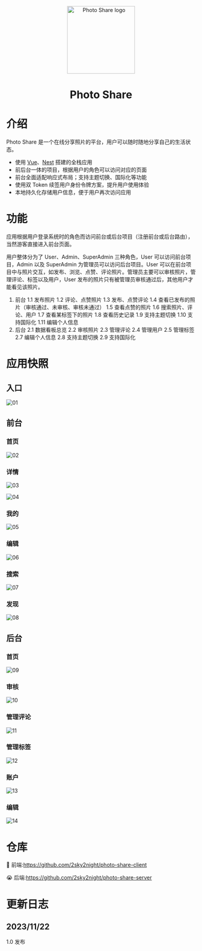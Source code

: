 <p align="center">
    <img width="180" src="https://github.com/2sky2night/photo-share-client/blob/master/docs/img/icon.png?raw=true" alt="Photo Share logo">
    <h1 style="text-align:center">Photo Share</h1>
</p>

# 介绍

Photo Share 是一个在线分享照片的平台，用户可以随时随地分享自己的生活状态。

- 使用 [Vue](https://github.com/vuejs/core)、[Nest](https://github.com/nestjs/nest) 搭建的全栈应用
- 前后台一体的项目，根据用户的角色可以访问对应的页面
- 前台全面适配响应式布局；支持主题切换、国际化等功能
- 使用双 Token 续签用户身份令牌方案，提升用户使用体验
- 本地持久化存储用户信息，便于用户再次访问应用

# 功能

应用根据用户登录系统时的角色而访问前台或后台项目（注册前台或后台路由），当然游客直接进入前台页面。

用户整体分为了 User、Admin、SuperAdmin 三种角色，User 可以访问前台项目，Admin 以及 SuperAdmin 为管理员可以访问后台项目。User 可以在前台项目中与照片交互，如发布、浏览、点赞、评论照片。管理员主要可以审核照片，管理评论、标签以及用户，User 发布的照片只有被管理员审核通过后，其他用户才能看见该照片。

1. 前台
   1.1 发布照片
   1.2 评论、点赞照片
   1.3 发布、点赞评论
   1.4 查看已发布的照片（审核通过、未审核、审核未通过）
   1.5 查看点赞的照片
   1.6 搜索照片、评论、用户
   1.7 查看某标签下的照片
   1.8 查看历史记录
   1.9 支持主题切换
   1.10 支持国际化
   1.11 编辑个人信息
2. 后台
   2.1 数据看板总览
   2.2 审核照片
   2.3 管理评论
   2.4 管理用户
   2.5 管理标签
   2.7 编辑个人信息
   2.8 支持主题切换
   2.9 支持国际化

# 应用快照

## 入口

![01](https://github.com/2sky2night/photo-share-client/blob/master/docs/img/screenshot/01.png?raw=true)

## 前台

### 首页

![02](https://github.com/2sky2night/photo-share-client/blob/master/docs/img/screenshot/02.png?raw=true)

### 详情

![03](https://github.com/2sky2night/photo-share-client/blob/master/docs/img/screenshot/03.png?raw=true)

![04](https://github.com/2sky2night/photo-share-client/blob/master/docs/img/screenshot/04.png?raw=true)

### 我的

![05](https://github.com/2sky2night/photo-share-client/blob/master/docs/img/screenshot/05.png?raw=true)

### 编辑

![06](https://github.com/2sky2night/photo-share-client/blob/master/docs/img/screenshot/06.png?raw=true)

### 搜索

![07](https://github.com/2sky2night/photo-share-client/blob/master/docs/img/screenshot/07.png?raw=true)

### 发现

![08](https://github.com/2sky2night/photo-share-client/blob/master/docs/img/screenshot/08.png?raw=true)

## 后台

### 首页

![09](https://github.com/2sky2night/photo-share-client/blob/master/docs/img/screenshot/09.png?raw=true)

### 审核

![10](https://github.com/2sky2night/photo-share-client/blob/master/docs/img/screenshot/10.png?raw=true)

### 管理评论

![11](https://github.com/2sky2night/photo-share-client/blob/master/docs/img/screenshot/11.png?raw=true)

### 管理标签

![12](https://github.com/2sky2night/photo-share-client/blob/master/docs/img/screenshot/12.png?raw=true)

### 账户

![13](https://github.com/2sky2night/photo-share-client/blob/master/docs/img/screenshot/13.png?raw=true)

### 编辑

![14](https://github.com/2sky2night/photo-share-client/blob/master/docs/img/screenshot/14.png?raw=true)

# 仓库

🥰 前端:https://github.com/2sky2night/photo-share-client

😭 后端:https://github.com/2sky2night/photo-share-server

# 更新日志

## 2023/11/22

1.0 发布
